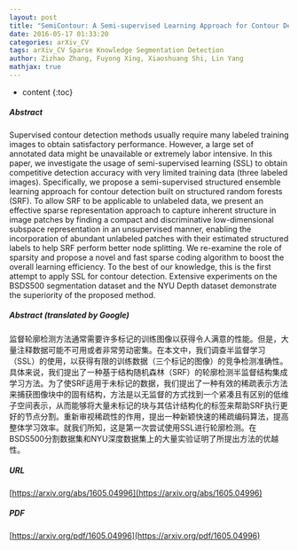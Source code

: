 ```yaml
---
layout: post
title: "SemiContour: A Semi-supervised Learning Approach for Contour Detection"
date: 2016-05-17 01:33:20
categories: arXiv_CV
tags: arXiv_CV Sparse Knowledge Segmentation Detection
author: Zizhao Zhang, Fuyong Xing, Xiaoshuang Shi, Lin Yang
mathjax: true
---
```


* content
{:toc}

##### Abstract
Supervised contour detection methods usually require many labeled training images to obtain satisfactory performance. However, a large set of annotated data might be unavailable or extremely labor intensive. In this paper, we investigate the usage of semi-supervised learning (SSL) to obtain competitive detection accuracy with very limited training data (three labeled images). Specifically, we propose a semi-supervised structured ensemble learning approach for contour detection built on structured random forests (SRF). To allow SRF to be applicable to unlabeled data, we present an effective sparse representation approach to capture inherent structure in image patches by finding a compact and discriminative low-dimensional subspace representation in an unsupervised manner, enabling the incorporation of abundant unlabeled patches with their estimated structured labels to help SRF perform better node splitting. We re-examine the role of sparsity and propose a novel and fast sparse coding algorithm to boost the overall learning efficiency. To the best of our knowledge, this is the first attempt to apply SSL for contour detection. Extensive experiments on the BSDS500 segmentation dataset and the NYU Depth dataset demonstrate the superiority of the proposed method.

##### Abstract (translated by Google)
监督轮廓检测方法通常需要许多标记的训练图像以获得令人满意的性能。但是，大量注释数据可能不可用或者非常劳动密集。在本文中，我们调查半监督学习（SSL）的使用，以获得有限的训练数据（三个标记的图像）的竞争检测准确性。具体来说，我们提出了一种基于结构随机森林（SRF）的轮廓检测半监督结构集成学习方法。为了使SRF适用于未标记的数据，我们提出了一种有效的稀疏表示方法来捕获图像块中的固有结构，方法是以无监督的方式找到一个紧凑且有区别的低维子空间表示，从而能够将大量未标记的块与其估计结构化的标签来帮助SRF执行更好的节点分割。重新审视稀疏性的作用，提出一种新颖快速的稀疏编码算法，提高整体学习效率。就我们所知，这是第一次尝试使用SSL进行轮廓检测。在BSDS500分割数据集和NYU深度数据集上的大量实验证明了所提出方法的优越性。

##### URL
[https://arxiv.org/abs/1605.04996](https://arxiv.org/abs/1605.04996)

##### PDF
[https://arxiv.org/pdf/1605.04996](https://arxiv.org/pdf/1605.04996)

